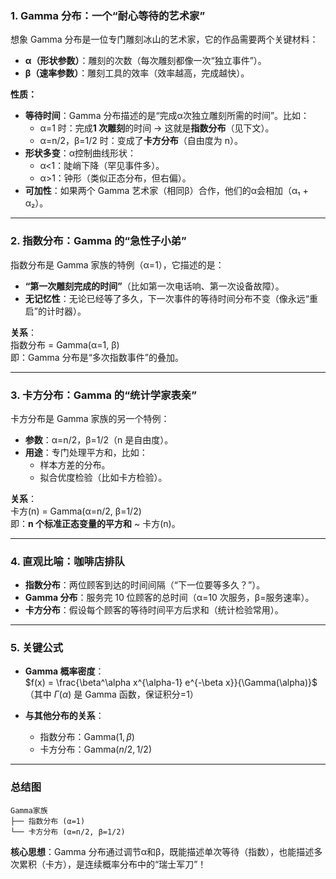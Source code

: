 

### **1. Gamma 分布：一个“耐心等待的艺术家”**

想象 Gamma 分布是一位专门雕刻冰山的艺术家，它的作品需要两个关键材料：

- **α（形状参数）**：雕刻的次数（每次雕刻都像一次“独立事件”）。
- **β（速率参数）**：雕刻工具的效率（效率越高，完成越快）。

**性质：**
- **等待时间**：Gamma 分布描述的是“完成α次独立雕刻所需的时间”。比如：
  - α=1 时：完成**1 次雕刻**的时间 → 这就是**指数分布**（见下文）。
  - α=n/2，β=1/2 时：变成了**卡方分布**（自由度为 n）。
- **形状多变**：α控制曲线形状：
  - α<1：陡峭下降（罕见事件多）。
  - α>1：钟形（类似正态分布，但右偏）。
- **可加性**：如果两个 Gamma 艺术家（相同β）合作，他们的α会相加（α₁ + α₂）。

---

### **2. 指数分布：Gamma 的“急性子小弟”**

指数分布是 Gamma 家族的特例（α=1），它描述的是：

- **“第一次雕刻完成的时间”**（比如第一次电话响、第一次设备故障）。
- **无记忆性**：无论已经等了多久，下一次事件的等待时间分布不变（像永远“重启”的计时器）。

**关系**：  
指数分布 = Gamma(α=1, β)  
即：Gamma 分布是“多次指数事件”的叠加。

---

### **3. 卡方分布：Gamma 的“统计学家表亲”**

卡方分布是 Gamma 家族的另一个特例：

- **参数**：α=n/2，β=1/2（n 是自由度）。
- **用途**：专门处理平方和，比如：
  - 样本方差的分布。
  - 拟合优度检验（比如卡方检验）。

**关系**：  
卡方(n) = Gamma(α=n/2, β=1/2)  
即：**n 个标准正态变量的平方和** ~ 卡方(n)。

---

### **4. 直观比喻：咖啡店排队**
- **指数分布**：两位顾客到达的时间间隔（“下一位要等多久？”）。
- **Gamma 分布**：服务完 10 位顾客的总时间（α=10 次服务，β=服务速率）。
- **卡方分布**：假设每个顾客的等待时间平方后求和（统计检验常用）。

---

### **5. 关键公式**
- **Gamma 概率密度**：  
  $f(x) = \frac{\beta^\alpha x^{\alpha-1} e^{-\beta x}}{\Gamma(\alpha)}$  
  （其中 $\Gamma(\alpha)$ 是 Gamma 函数，保证积分=1）

- **与其他分布的关系**：  
  - 指数分布：$\text{Gamma}(1, \beta)$  
  - 卡方分布：$\text{Gamma}(n/2, 1/2)$

---

### **总结图**

```
Gamma家族
├── 指数分布 (α=1)
└── 卡方分布 (α=n/2, β=1/2)
```

**核心思想**：Gamma 分布通过调节α和β，既能描述单次等待（指数），也能描述多次累积（卡方），是连续概率分布中的“瑞士军刀”！
